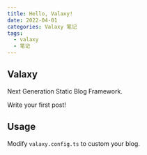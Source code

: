 ```yaml
---
title: Hello, Valaxy!
date: 2022-04-01
categories: Valaxy 笔记
tags:
  - valaxy
  - 笔记
---
```


## Valaxy

Next Generation Static Blog Framework.

Write your first post!

## Usage

Modify `valaxy.config.ts` to custom your blog.
